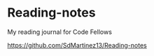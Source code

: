 # Reading-notes

My reading journal for Code Fellows







<https://github.com/SdMartinez13/Reading-notes>
